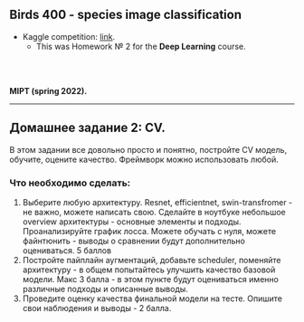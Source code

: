 
## Birds 400 - species image classification

- Kaggle competition: [link](https://www.kaggle.com/datasets/gpiosenka/100-bird-species).
    - This was Homework № 2 for the **Deep Learning** course.

<br></br>

**MIPT (spring 2022).**

--- 


## Домашнее задание 2: CV.

В этом задании все довольно просто и понятно, постройте CV модель, обучите, оцените качество. Фреймворк можно использовать любой.


### Что необходимо сделать:

1. Выберите любую архитектуру. Resnet, efficientnet, swin-transfromer - не важно, можете написать свою. Сделайте в ноутбуке небольшое overview архитектуры - основные элементы и подходы. Проанализируйте график лосса.
Можете обучать с нуля, можете файнтюнить - выводы о сравнении будут дополнительно оцениваться. 5 баллов
2. Постройте пайплайн аугментаций, добавьте scheduler, поменяйте архитектуру - в общем попытайтесь улучшить качество базовой модели. Макс 3 балла - в этом пункте будут оцениваться именно различные подходы и описанные выводы.
3. Проведите оценку качества финальной модели на тесте. Опишите свои наблюдения и выводы - 2 балла.
